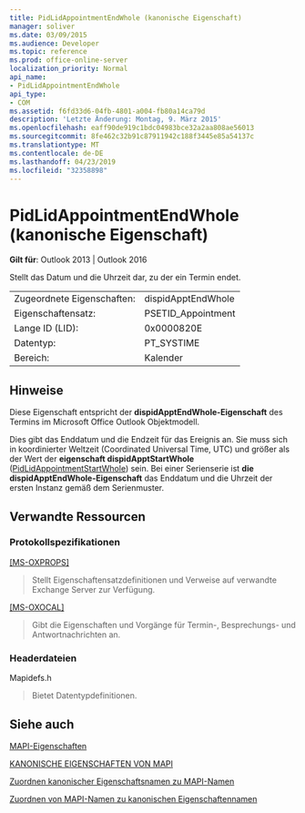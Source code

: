 ```yaml
---
title: PidLidAppointmentEndWhole (kanonische Eigenschaft)
manager: soliver
ms.date: 03/09/2015
ms.audience: Developer
ms.topic: reference
ms.prod: office-online-server
localization_priority: Normal
api_name:
- PidLidAppointmentEndWhole
api_type:
- COM
ms.assetid: f6fd33d6-04fb-4801-a004-fb80a14ca79d
description: 'Letzte Änderung: Montag, 9. März 2015'
ms.openlocfilehash: eaff90de919c1bdc04983bce32a2aa808ae56013
ms.sourcegitcommit: 8fe462c32b91c87911942c188f3445e85a54137c
ms.translationtype: MT
ms.contentlocale: de-DE
ms.lasthandoff: 04/23/2019
ms.locfileid: "32358898"
---
```

# <a name="pidlidappointmentendwhole-canonical-property"></a>PidLidAppointmentEndWhole (kanonische Eigenschaft)

  
  
**Gilt für**: Outlook 2013 | Outlook 2016 
  
Stellt das Datum und die Uhrzeit dar, zu der ein Termin endet.
  
|||
|:-----|:-----|
|Zugeordnete Eigenschaften:  <br/> |dispidApptEndWhole  <br/> |
|Eigenschaftensatz:  <br/> |PSETID_Appointment  <br/> |
|Lange ID (LID):  <br/> |0x0000820E  <br/> |
|Datentyp:  <br/> |PT_SYSTIME  <br/> |
|Bereich:  <br/> |Kalender  <br/> |
   
## <a name="remarks"></a>Hinweise

Diese Eigenschaft entspricht der **dispidApptEndWhole-Eigenschaft** des Termins im Microsoft Office Outlook Objektmodell. 
  
Dies gibt das Enddatum und die Endzeit für das Ereignis an. Sie muss sich in koordinierter Weltzeit (Coordinated Universal Time, UTC) und größer als der Wert der **eigenschaft dispidApptStartWhole** ([PidLidAppointmentStartWhole](pidlidappointmentstartwhole-canonical-property.md)) sein. Bei einer Serienserie ist **die dispidApptEndWhole-Eigenschaft** das Enddatum und die Uhrzeit der ersten Instanz gemäß dem Serienmuster. 
  
## <a name="related-resources"></a>Verwandte Ressourcen

### <a name="protocol-specifications"></a>Protokollspezifikationen

[[MS-OXPROPS]](https://msdn.microsoft.com/library/f6ab1613-aefe-447d-a49c-18217230b148%28Office.15%29.aspx)
  
> Stellt Eigenschaftensatzdefinitionen und Verweise auf verwandte Exchange Server zur Verfügung.
    
[[MS-OXOCAL]](https://msdn.microsoft.com/library/09861fde-c8e4-4028-9346-e7c214cfdba1%28Office.15%29.aspx)
  
> Gibt die Eigenschaften und Vorgänge für Termin-, Besprechungs- und Antwortnachrichten an.
    
### <a name="header-files"></a>Headerdateien

Mapidefs.h
  
> Bietet Datentypdefinitionen.
    
## <a name="see-also"></a>Siehe auch



[MAPI-Eigenschaften](mapi-properties.md)
  
[KANONISCHE EIGENSCHAFTEN VON MAPI](mapi-canonical-properties.md)
  
[Zuordnen kanonischer Eigenschaftsnamen zu MAPI-Namen](mapping-canonical-property-names-to-mapi-names.md)
  
[Zuordnen von MAPI-Namen zu kanonischen Eigenschaftennamen](mapping-mapi-names-to-canonical-property-names.md)

